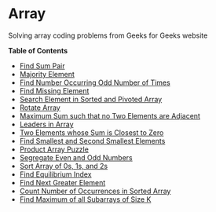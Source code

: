 # Array
Solving array coding problems from Geeks for Geeks website

**Table of Contents**

* [Find Sum Pair](http://www.geeksforgeeks.org/write-a-c-program-that-given-a-set-a-of-n-numbers-and-another-number-x-determines-whether-or-not-there-exist-two-elements-in-s-whose-sum-is-exactly-x/)
* [Majority Element](http://www.geeksforgeeks.org/majority-element/)
* [Find Number Occurring Odd Number of Times](http://www.geeksforgeeks.org/find-the-number-occurring-odd-number-of-times/)
* [Find Missing Element](http://www.geeksforgeeks.org/find-the-missing-number/)
* [Search Element in Sorted and Pivoted Array](http://www.geeksforgeeks.org/search-an-element-in-a-sorted-and-pivoted-array/)
* [Rotate Array](http://www.geeksforgeeks.org/program-for-array-rotation-continued-reversal-algorithm/)
* [Maximum Sum such that no Two Elements are Adjacent](http://www.geeksforgeeks.org/maximum-sum-such-that-no-two-elements-are-adjacent/)
* [Leaders in Array](http://www.geeksforgeeks.org/leaders-in-an-array/)
* [Two Elements whose Sum is Closest to Zero](http://www.geeksforgeeks.org/two-elements-whose-sum-is-closest-to-zero/)
* [Find Smallest and Second Smallest Elements](http://www.geeksforgeeks.org/to-find-smallest-and-second-smallest-element-in-an-array/)
* [Product Array Puzzle](http://www.geeksforgeeks.org/a-product-array-puzzle/)
* [Segregate Even and Odd Numbers](http://www.geeksforgeeks.org/segregate-even-and-odd-numbers/)
* [Sort Array of 0s, 1s, and 2s](http://www.geeksforgeeks.org/sort-an-array-of-0s-1s-and-2s/)
* [Find Equilibrium Index](http://www.geeksforgeeks.org/equilibrium-index-of-an-array/)
* [Find Next Greater Element](http://www.geeksforgeeks.org/next-greater-element/)
* [Count Number of Occurrences in Sorted Array](http://www.geeksforgeeks.org/count-number-of-occurrences-in-a-sorted-array/)
* [Find Maximum of all Subarrays of Size K](http://www.geeksforgeeks.org/maximum-of-all-subarrays-of-size-k/)